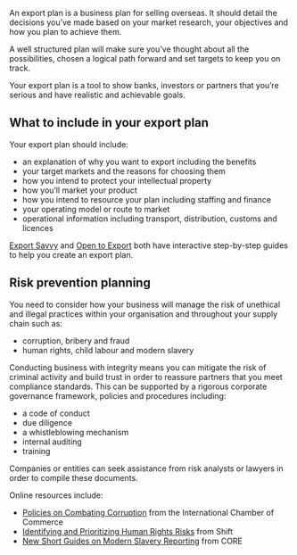 An export plan is a business plan for selling overseas. It should detail the decisions you&rsquo;ve made based on your market research, your objectives and how you plan to achieve them.

A well structured plan will make sure you&rsquo;ve thought about all the possibilities, chosen a logical path forward and set targets to keep you on track.

Your export plan is a tool to show banks, investors or partners that you&rsquo;re serious and have realistic and achievable goals.

## What to include in your export plan

Your export plan should include:

- an explanation of why you want to export including the benefits
- your target markets and the reasons for choosing them
- how you intend to protect your intellectual property
- how you&rsquo;ll market your product
- how you intend to resource your plan including staffing and finance
- your operating model or route to market
- operational information including transport, distribution, customs and licences

[Export Savvy](https://www.exportsavvy.co.uk/plan/create-your-plan "Export Savvy - create your plan") and [Open to Export](http://opentoexport.com/info/export-action-plan/ "Open to Export - export action plan") both have interactive step-by-step guides to help you create an export plan.

## Risk prevention planning

You need to consider how your business will manage the risk of unethical and illegal practices within your organisation and throughout your supply chain such as:

* corruption, bribery and fraud
* human rights, child labour and modern slavery

Conducting business with integrity means you can mitigate the risk of criminal activity and build trust in order to reassure partners that you meet compliance standards. This can be supported by a rigorous corporate governance framework, policies and procedures including:

* a code of conduct
* due diligence
* a whistleblowing mechanism
* internal auditing
* training

Companies or entities can seek assistance from risk analysts or lawyers in order to compile these documents.

Online resources include:

* [Policies on Combating Corruption](https://iccwbo.org/publication/icc-rules-on-combating-corruption/) from the International Chamber of Commerce
* [Identifying and Prioritizing Human Rights Risks](https://www.shiftproject.org/resources/publications/business-human-rights-impacts-identifying-prioritizing-risks/) from Shift
* [New Short Guides on Modern Slavery Reporting](http://corporate-responsibility.org/mini-briefings-modern-slavery/) from CORE
